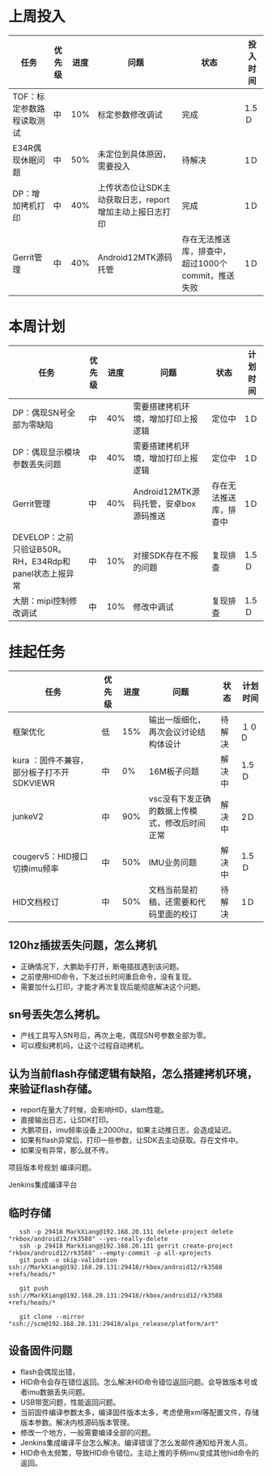 # 上周投入
| 任务| 优先级 | 进度 | 问题| 状态|投入时间 |
|-----|-------| ---- | ---|----|--------|
|TOF：标定参数路程读取测试| 中 |10%|标定参数修改调试|完成|1.5Ｄ|。
|E34R偶现休眠问题| 中 |50%|未定位到具体原因，需要投入|待解决|1Ｄ|  
|DP：增加拷机打印| 中 |40%|上传状态位让SDK主动获取日志，report增加主动上报日志打印|完成|1Ｄ|。
|Gerrit管理| 中 |40%|Android12MTK源码托管|存在无法推送库，排查中，超过1000个commit，推送失败|1Ｄ|。

# 本周计划
| 任务| 优先级 | 进度 | 问题| 状态|计划时间 |
|-----|-------| ---- | ---|----|--------|
|DP：偶现SN号全部为零缺陷| 中 |40%|需要搭建拷机环境，增加打印上报逻辑|定位中|1Ｄ| 这个已经增加异常打印获取功能。
|DP：偶现显示模块参数丢失问题| 中 |40%|需要搭建拷机环境，增加打印上报逻辑|定位中|1Ｄ|等待复现后再次测试
|Gerrit管理| 中 |40%|Android12MTK源码托管，安卓box源码推送|存在无法推送库，排查中|1Ｄ| 再推送过程中，等待推送完成后建立xml文件。励仪给的是单个git库，我这边就上传单个git库，方便以后问题同步。
|DEVELOP：之前只验证B50R。RH，E34Rdp和panel状态上报异常| 中 |10%|对接SDK存在不报的问题|复现排查|1.5Ｄ|。这个状态上报问题，延期。
|大朋：mipi控制修改调试| 中 |10%|修改中调试|复现排查|1.5Ｄ|。等待反馈。







# 挂起任务
| 任务| 优先级 | 进度 | 问题| 状态|计划时间 |
|-----|-------| ---- | ---|----|--------|
|框架优化 | 低 | 15%  | 输出一版细化，再次会议讨论结构体设计 | 待解决 | １０D|
|kura ：固件不兼容，部分板子打不开SDKVIEWR| 中 |0%|16M板子问题|解决中|1.5Ｄ|
|junkeV2| 中 |90%|vsc没有下发正确的数据上传模式，修改后时间正常|解决中|2Ｄ|
|cougerv5：HID接口切换imu频率| 中 |50%|IMU业务问题|解决中|1.5Ｄ|
|HID文档校订| 中 |50%|文档当前是初稿，还需要和代码里面的校订|待解决|1Ｄ| 




## 120hz插拔丢失问题，怎么拷机
- 正确情况下，大鹏助手打开，断电插拔遇到该问题。
- 之前使用HID命令，下发过长时间重启命令，没有复现。
- 需要加什么打印，才能才再次复现后能彻底解决这个问题。
## sn号丢失怎么拷机。
- 产线工具写入SN号后，再次上电，偶现SN号参数全部为零。
- 可以模拟拷机吗，让这个过程自动拷机。
## 认为当前flash存储逻辑有缺陷，怎么搭建拷机环境，来验证flash存储。
- report在量大了时候，会影响HID，slam性能。
- 直接输出日志，让SDK打印。
- 大鹏项目，imu频率设备上2000hz，如果主动推日志，会造成延迟。
- 如果有flash异常后，打印一些参数，让SDK去主动获取。存在文件中。
- 如果没有异常，那么就不传。


项目版本号规划
编译问题。

Jenkins集成编译平台


## 临时存储
       ssh -p 29418 MarkXiang@192.168.20.131 delete-project delete "rkbox/android12/rk3588" --yes-really-delete 
       ssh -p 29418 MarkXiang@192.168.20.131 gerrit create-project "rkbox/android12/rk3588" --empty-commit -p all-xprojects
       git push -o skip-validation ssh://MarkXiang@192.168.20.131:29418/rkbox/android12/rk3588 +refs/heads/* 

       git push ssh://MarkXiang@192.168.20.131:29418/rkbox/android12/rk3588 +refs/heads/* 

       git clone --mirror  "ssh://scm@192.168.20.131:29418/alps_release/platform/art"
## 设备固件问题
- flash会偶现出错，
- HID命令会存在错位返回。怎么解决HID命令错位返回问题。会导致版本号或者imu数据丢失问题。
- USB带宽问题，性能返回问题。
- 当前固件编译参数太多，编译固件版本太多，考虑使用xml等配置文件，存储版本参数。解决内核源码版本管理。
- 修改一个地方，一般需要编译全部的问题。
- Jenkins集成编译平台怎么解决。编译错误了怎么发邮件通知给开发人员。
- HID命令太频繁，导致HID命令错位。主动上推的手柄imu变成其他hid命令的返回。